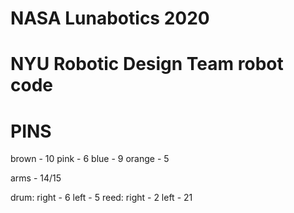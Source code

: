 # NASA Lunabotics 2020
# NYU Robotic Design Team robot code

# PINS

brown - 10
pink - 6
blue - 9
orange - 5

arms - 14/15

drum:
    right - 6
    left - 5
reed: 
    right - 2
    left - 21
